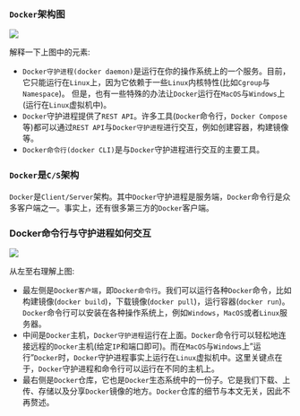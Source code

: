 ### `Docker`架构图

![](http://p7.qhimg.com/t0142a00545c52bb314.jpg)

解释一下上图中的元素:
* `Docker守护进程(docker daemon)`是运行在你的操作系统上的一个服务。目前，它只能运行在`Linux`上，因为它依赖于一些`Linux`内核特性(比如`Cgroup`与`Namespace`)。 但是，也有一些特殊的办法让`Docker`运行在`MacOS`与`Windows`上(运行在`Linux`虚拟机中)。
* `Docker`守护进程提供了`REST API`。许多工具(`Docker`命令行，`Docker Compose`等)都可以通过`REST API`与`Docker守护进程`进行交互，例如创建容器，构建镜像等。
* `Docker命令行(docker CLI)`是与`Docker`守护进程进行交互的主要工具。

### `Docker`是`C/S`架构
`Docker`是`Client/Server`架构。其中`Docker`守护进程是服务端，`Docker`命令行是众多客户端之一。事实上，还有很多第三方的`Docker`客户端。

### Docker命令行与守护进程如何交互

![](http://p6.qhimg.com/t010d6cd0b5ded8f8b9.jpg)

从左至右理解上图:
* 最左侧是`Docker客户端`，即`Docker命令行`。我们可以运行各种`Docker`命令，比如构建镜像(`docker build`)，下载镜像(`docker pull`)，运行容器(`docker run`)。`Docker`命令行可以安装在各种操作系统上，例如`Windows`，`MacOS`或者`Linux`服务器。
* 中间是`Docker`主机，`Docker守护进程`运行在上面。`Docker`命令行可以轻松地连接远程的`Docker`主机(给定`IP`和端口即可)。而在`MacOS`与`Windows`上”运行”`Docker`时，`Docker`守护进程事实上运行在`Linux`虚拟机中。这里关键点在于，`Docker`守护进程和命令行可以运行在不同的主机上。
* 最右侧是`Docker`仓库，它也是`Docker`生态系统中的一份子。它是我们下载、上传、存储以及分享`Docker`镜像的地方。`Docker`仓库的细节与本文无关，因此不再赘述。
